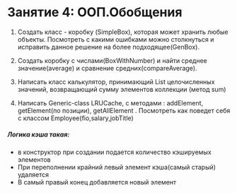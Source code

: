 # Занятие 4: ООП.Обобщения

1.	Создать класс - коробку (SimpleBox), которая может хранить любые объекты. Посмотреть с какими ошибками можно столкнуться и исправить данное решение на более подходящее(GenBox).

2.	Создать коробку с числами(BoxWithNumber) и найти среднее значение(average) и сравнение средних(compareAverage).

3.	Написать класс калькулятор, принимающий List целочисленных значений, возвращающий сумму элементов коллекции (метод sum)

4.	Написать Generic-class LRUCache, с методами : addElement, getElement(по позиции), getAllElement . Посмотреть как поведет себя с классом Employee(fio,salary,jobTitle)
##### Логика кэша такая: 
+	в конструктор при создании подается количество кэшируемых элементов
+	При переполнении крайний левый элемент кэша(самый старый) удаляется
+	В самый правый конец добавляется новый элемент	
